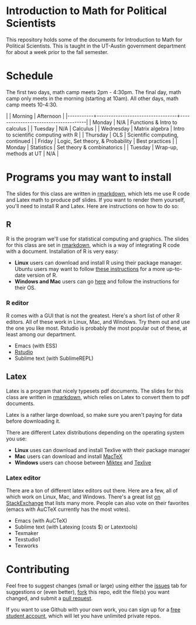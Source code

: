 # Introduction to Math for Political Scientists

This repository holds some of the documents for Introduction to Math
for Political Scientists. This is taught in the UT-Austin government
department for about a week prior to the fall semester.

# Schedule 

The first two days, math camp meets 2pm - 4:30pm. The final day, math
camp only meets in the morning (starting at 10am). All other days,
math camp meets 10-4:30. 

|           | Morning                          | Afternoon                            |
|-----------+----------------------------------+--------------------------------------|
| Monday    | N/A                              | Functions & Intro to calculus        |
| Tuesday   | N/A                              | Calculus                             |
| Wednesday | Matrix algebra                   | Intro to scientific computing with R |
| Thursday  | OLS                              | Scientific computing, continued      |
| Friday    | Logic, Set theory, & Probability | Best practices                       |
| Monday    | Statistics                       | Set theory & combinatorics           |
| Tuesday   | Wrap-up, methods at UT           | N/A                                  |



# Programs you may want to install

The slides for this class are written in
[rmarkdown](http://rmarkdown.rstudio.com/), which lets me use R code
and Latex math to produce pdf slides. If you want to render them
yourself, you'll need to install R and Latex. Here are instructions on
how to do so: 

## R 

R is the program we'll use for statistical computing and graphics. The
slides for this class are set in
[rmarkdown](http://rmarkdown.rstudio.com/), which is a way of
integrating R code with a document. Installation of R is very easy:

* **Linux** users can download and install R using their package
  manager. Ubuntu users may want to follow
  [these instructions](https://cran.r-project.org/bin/linux/ubuntu/)
  for a more up-to-date version of R. 
* **Windows and Mac** users can go [here](https://cloud.r-project.org/) and follow
  the instructions for their OS. 
  
### R editor 

R comes with a GUI that is not the greatest. Here's a short list of
other R editors. All of these work in Linux, Mac, and Windows. Try
them out and use the one you like most. Rstudio is probably the most
popular out of these, at least among our department. 

* Emacs (with ESS)
* [Rstudio](https://www.rstudio.com/products/RStudio/)
* Sublime text (with SublimeREPL) 

## Latex

Latex is a program that nicely typesets pdf documents. The slides for
this class are written in [rmarkdown](http://rmarkdown.rstudio.com/),
which relies on Latex to convert them to pdf documents. 

Latex is a rather large download, so make sure you aren't paying for
data before downloading it.

There are different Latex distributions depending on the operating
system you use:

* **Linux** uses can download and install Texlive with their package
  manager
* **Mac** users can download and install
  [MacTeX](https://tug.org/mactex/)
* **Windows** users can choose between [Miktex](http://miktex.org/)
  and [Texlive](https://www.tug.org/texlive/acquire-netinstall.html)

### Latex editor 

There are a ton of different latex editors out there. Here are a few,
all of which work on Linux, Mac, and Windows. There's a great list
[on StackExchange](http://tex.stackexchange.com/questions/339/latex-editors-ides/)
that lists many more. People can also vote on their favorites (emacs
with AuCTeX currently has the most votes). 

* Emacs (with AuCTeX)
* Sublime text (with Latexing (costs $) or Latextools)
* Texmaker
* Texstudio1
* Texworks

# Contributing

Feel free to suggest changes (small or large) using
either the [issues](https://guides.github.com/features/issues/) tab
for suggestions or (even better),
[fork](https://help.github.com/articles/fork-a-repo/) this repo, edit
the file(s) you want changed, and submit a
[pull request](https://help.github.com/articles/using-pull-requests/).

If you want to use Github with your own work, you can sign up for a
[free student account](https://education.github.com/), which will let
you have unlimited private repos.
